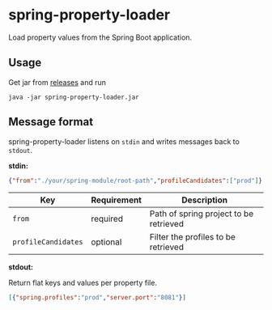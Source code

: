 # spring-property-loader

Load property values from the Spring Boot application.

## Usage

Get jar from [releases](https://github.com/seachicken/spring-property-loader/releases) and run

```
java -jar spring-property-loader.jar
```

## Message format

spring-property-loader listens on `stdin` and writes messages back to `stdout`.

**stdin:**

```json
{"from":"./your/spring-module/root-path","profileCandidates":["prod"]}
```

| Key | Requirement | Description |
| ---- | ----------- | ----------- |
| `from` | required | Path of spring project to be retrieved |
| `profileCandidates` | optional | Filter the profiles to be retrieved |

**stdout:**

Return flat keys and values per property file.

```json
[{"spring.profiles":"prod","server.port":"8081"}]
```
